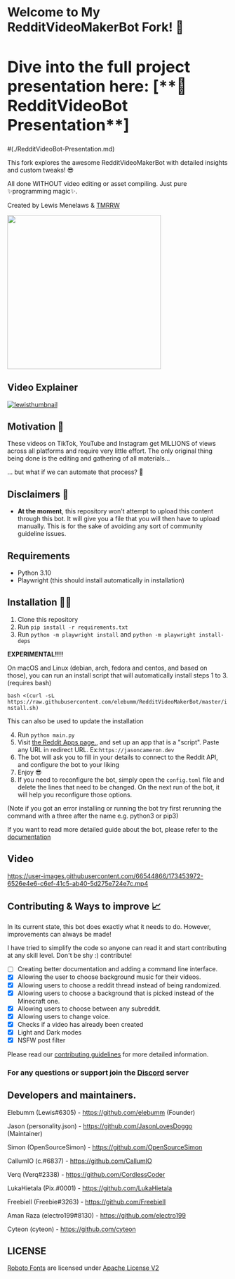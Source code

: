 # Welcome to My RedditVideoMakerBot Fork! 🚀

<h1 style="font-size: 36px;">Dive into the full project presentation here:  
[**📖 RedditVideoBot Presentation**]</h1>
#(./RedditVideoBot-Presentation.md)

This fork explores the awesome RedditVideoMakerBot with detailed insights and custom tweaks! 😎

All done WITHOUT video editing or asset compiling. Just pure ✨programming magic✨.

Created by Lewis Menelaws & [TMRRW](https://tmrrwinc.ca)

<a target="_blank" href="https://tmrrwinc.ca">
<picture>
  <source media="(prefers-color-scheme: dark)" srcset="https://user-images.githubusercontent.com/6053155/170528535-e274dc0b-7972-4b27-af22-637f8c370133.png">
  <source media="(prefers-color-scheme: light)" srcset="https://user-images.githubusercontent.com/6053155/170528582-cb6671e7-5a2f-4bd4-a048-0e6cfa54f0f7.png">
  <img src="https://user-images.githubusercontent.com/6053155/170528582-cb6671e7-5a2f-4bd4-a048-0e6cfa54f0f7.png" width="350">
</picture>

</a>

## Video Explainer

[![lewisthumbnail](https://user-images.githubusercontent.com/6053155/173631669-1d1b14ad-c478-4010-b57d-d79592a789f2.png)
](https://www.youtube.com/watch?v=3gjcY_00U1w)

## Motivation 🤔

These videos on TikTok, YouTube and Instagram get MILLIONS of views across all platforms and require very little effort.
The only original thing being done is the editing and gathering of all materials...

... but what if we can automate that process? 🤔

## Disclaimers 🚨

- **At the moment**, this repository won't attempt to upload this content through this bot. It will give you a file that
  you will then have to upload manually. This is for the sake of avoiding any sort of community guideline issues.

## Requirements

- Python 3.10
- Playwright (this should install automatically in installation)

## Installation 👩‍💻

1. Clone this repository
2. Run `pip install -r requirements.txt`
3. Run `python -m playwright install` and `python -m playwright install-deps`

**EXPERIMENTAL!!!!**

On macOS and Linux (debian, arch, fedora and centos, and based on those), you can run an install script that will automatically install steps 1 to 3. (requires bash)

`bash <(curl -sL https://raw.githubusercontent.com/elebumm/RedditVideoMakerBot/master/install.sh)`

This can also be used to update the installation

4. Run `python main.py`
5. Visit [the Reddit Apps page.](https://www.reddit.com/prefs/apps), and set up an app that is a "script". Paste any URL in redirect URL. Ex:`https://jasoncameron.dev`
6. The bot will ask you to fill in your details to connect to the Reddit API, and configure the bot to your liking
7. Enjoy 😎
8. If you need to reconfigure the bot, simply open the `config.toml` file and delete the lines that need to be changed. On the next run of the bot, it will help you reconfigure those options.

(Note if you got an error installing or running the bot try first rerunning the command with a three after the name e.g. python3 or pip3)

If you want to read more detailed guide about the bot, please refer to the [documentation](https://reddit-video-maker-bot.netlify.app/)

## Video

https://user-images.githubusercontent.com/66544866/173453972-6526e4e6-c6ef-41c5-ab40-5d275e724e7c.mp4

## Contributing & Ways to improve 📈

In its current state, this bot does exactly what it needs to do. However, improvements can always be made!

I have tried to simplify the code so anyone can read it and start contributing at any skill level. Don't be shy :) contribute!

- [ ] Creating better documentation and adding a command line interface.
- [x] Allowing the user to choose background music for their videos.
- [x] Allowing users to choose a reddit thread instead of being randomized.
- [x] Allowing users to choose a background that is picked instead of the Minecraft one.
- [x] Allowing users to choose between any subreddit.
- [x] Allowing users to change voice.
- [x] Checks if a video has already been created
- [x] Light and Dark modes
- [x] NSFW post filter

Please read our [contributing guidelines](CONTRIBUTING.md) for more detailed information.

### For any questions or support join the [Discord](https://discord.gg/qfQSx45xCV) server

## Developers and maintainers.

Elebumm (Lewis#6305) - https://github.com/elebumm (Founder)

Jason (personality.json) - https://github.com/JasonLovesDoggo (Maintainer)

Simon (OpenSourceSimon) - https://github.com/OpenSourceSimon

CallumIO (c.#6837) - https://github.com/CallumIO

Verq (Verq#2338) - https://github.com/CordlessCoder

LukaHietala (Pix.#0001) - https://github.com/LukaHietala

Freebiell (Freebie#3263) - https://github.com/FreebieII

Aman Raza (electro199#8130) - https://github.com/electro199

Cyteon (cyteon) - https://github.com/cyteon


## LICENSE
[Roboto Fonts](https://fonts.google.com/specimen/Roboto/about) are licensed under [Apache License V2](https://www.apache.org/licenses/LICENSE-2.0)
